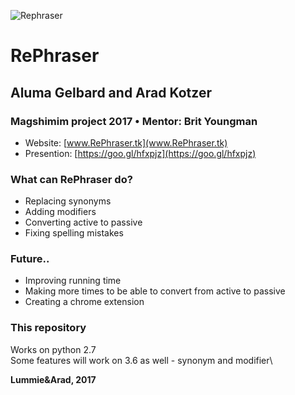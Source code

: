 ![Rephraser](http://www.rephraser.tk/static/ReTextWebsite/images/logo.png)
# RePhraser
## Aluma Gelbard and Arad Kotzer
### Magshimim project 2017 • Mentor: Brit Youngman
- Website: [www.RePhraser.tk](www.RePhraser.tk)
- Presention: [https://goo.gl/hfxpjz](https://goo.gl/hfxpjz)

### What can RePhraser do?
- Replacing synonyms
- Adding modifiers
- Converting active to passive
- Fixing spelling mistakes

### Future..
- Improving running time
- Making more times to be able to convert from active to passive
- Creating a chrome extension

### This repository
Works on python 2.7\
Some features will work on 3.6 as well - synonym and modifier\
      
**Lummie&Arad, 2017**
